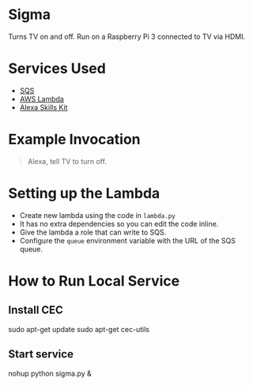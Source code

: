 # Sigma
Turns TV on and off. Run on a Raspberry Pi 3 connected to TV via HDMI.

# Services Used
* [SQS](https://console.aws.amazon.com/sqs/home)
* [AWS Lambda](https://console.aws.amazon.com/lambda/home)
* [Alexa Skills Kit](https://developer.amazon.com/edw/home.html#/skills/list)

# Example Invocation
> Alexa, tell TV to turn off.

# Setting up the Lambda
* Create new lambda using the code in `lambda.py`
* It has no extra dependencies so you can edit the code inline.
* Give the lambda a role that can write to SQS.
* Configure the `queue` environment variable with the URL of the SQS queue.

# How to Run Local Service

## Install CEC
sudo apt-get update
sudo apt-get cec-utils

## Start service
nohup python sigma.py &
